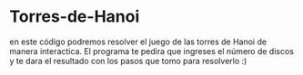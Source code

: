 # Torres-de-Hanoi

en este código podremos resolver el juego de las torres de Hanoi de manera interactica. El programa te pedira que ingreses el número de discos y te dara el resultado con los pasos que tomo para resolverlo :)
